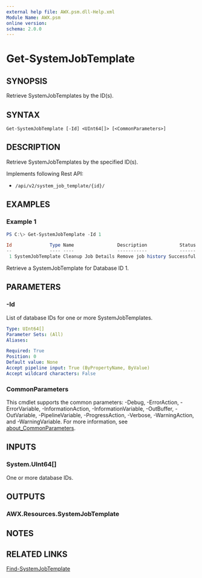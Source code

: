 ```yaml
---
external help file: AWX.psm.dll-Help.xml
Module Name: AWX.psm
online version:
schema: 2.0.0
---
```


# Get-SystemJobTemplate

## SYNOPSIS
Retrieve SystemJobTemplates by the ID(s).

## SYNTAX

```
Get-SystemJobTemplate [-Id] <UInt64[]> [<CommonParameters>]
```

## DESCRIPTION
Retrieve SystemJobTemplates by the specified ID(s).

Implements following Rest API:  
- `/api/v2/system_job_template/{id}/`

## EXAMPLES

### Example 1
```powershell
PS C:\> Get-SystemJobTemplate -Id 1

Id              Type Name                Description            Status Modified            LastJobRun          NextJobRun          Options Note
--              ---- ----                -----------            ------ --------            ----------          ----------          ------- ----
 1 SystemJobTemplate Cleanup Job Details Remove job history Successful 2023/11/04 16:19:08 2024/07/28 16:19:34 2024/08/11 16:19:08         {[JobType, cleanup_jobs]}
```

Retrieve a SystemJobTemplate for Database ID 1.

## PARAMETERS

### -Id
List of database IDs for one or more SystemJobTemplates.

```yaml
Type: UInt64[]
Parameter Sets: (All)
Aliases:

Required: True
Position: 0
Default value: None
Accept pipeline input: True (ByPropertyName, ByValue)
Accept wildcard characters: False
```

### CommonParameters
This cmdlet supports the common parameters: -Debug, -ErrorAction, -ErrorVariable, -InformationAction, -InformationVariable, -OutBuffer, -OutVariable, -PipelineVariable, -ProgressAction, -Verbose, -WarningAction, and -WarningVariable. For more information, see [about_CommonParameters](http://go.microsoft.com/fwlink/?LinkID=113216).

## INPUTS

### System.UInt64[]
One or more database IDs.

## OUTPUTS

### AWX.Resources.SystemJobTemplate
## NOTES

## RELATED LINKS

[Find-SystemJobTemplate](Find-SystemJobTemplate.md)
